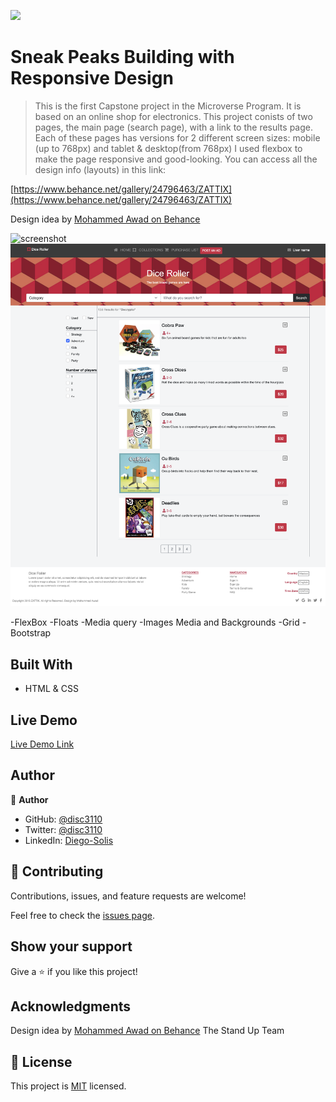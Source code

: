 ![](https://img.shields.io/badge/Microverse-blueviolet)

# Sneak Peaks Building with Responsive Design

> This is the first Capstone project in the Microverse Program. It is based on an online shop for electronics. This project conists of two pages, the main page (search page), with a link to the results page. Each of these pages has versions for 2 different screen sizes: mobile (up to 768px) and tablet & desktop(from 768px) I used flexbox to make the page responsive and good-looking. 
You can access all the design info (layouts) in this link:

[https://www.behance.net/gallery/24796463/ZATTIX](https://www.behance.net/gallery/24796463/ZATTIX)

Design idea by [Mohammed Awad on Behance](https://www.behance.net/M_Awad)

![screenshot](Assets/images/screenshot.png)
![screenshot](Assets/images/screenshot1.png)

-FlexBox
-Floats
-Media query
-Images Media and Backgrounds
-Grid
-Bootstrap


## Built With

- HTML & CSS


## Live Demo

[Live Demo Link](https://disc3110.github.io/Capstone-online-shop/)


## Author

👤 **Author**

- GitHub: [@disc3110](https://github.com/disc3110)
- Twitter: [@disc3110](https://twitter.com/disc3110)
- LinkedIn: [Diego-Solis](https://linkedin.com/diego-solis-277651184)

## 🤝 Contributing

Contributions, issues, and feature requests are welcome!

Feel free to check the [issues page](https://github.com/disc3110/Capstone-online-shop/issues).

## Show your support

Give a ⭐️ if you like this project!

## Acknowledgments

Design idea by [Mohammed Awad on Behance](https://www.behance.net/M_Awad)
The Stand Up Team

## 📝 License

This project is [MIT](./LICENSE) licensed.
